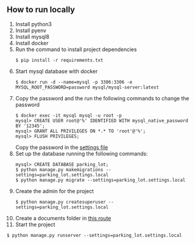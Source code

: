 ## How to run locally

1. Install python3
2. Install pyenv
3. Install mysql8
4. Install docker
5. Run the command to install project dependencies
   ```shell
   $ pip install -r requirements.txt
   ```
6. Start mysql database with docker
   ```shell
   $ docker run -d --name=mysql -p 3306:3306 -e MYSQL_ROOT_PASSWORD=password mysql/mysql-server:latest
   ```
7. Copy the password and the run the following commands to change the password
   ```shell
   $ docker exec -it mysql mysql -u root -p
   mysql> CREATE USER root@'%' IDENTIFIED WITH mysql_native_password BY '12345';
   mysql> GRANT ALL PRIVILEGES ON *.* TO 'root'@'%';
   mysql> FLUSH PRIVILEGES;
   ```
   Copy the password in the [settings file](./parking_lot/parking_lot/parking_lot/settings/local.py)
8. Set up the database running the following commands:
   ```shell
   mysql> CREATE DATABASE parking_lot;
   $ python manage.py makemigrations --settings=parking_lot.settings.local
   $ python manage.py migrate --settings=parking_lot.settings.local
   ```
9. Create the admin for the project
    ```shell
    $ python manage.py createsuperuser --settings=parking_lot.settings.local
    ```
10. Create a documents folder in [this route](./parking_lot/parking_lot/parking_lot)
11. Start the project
   ```shell
   $ python manage.py runserver --settings=parking_lot.settings.local
   ```